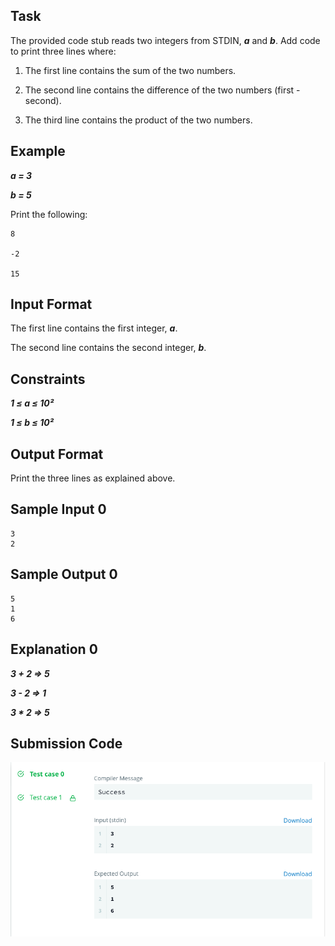 ## Task 
The provided code stub reads two integers from STDIN, ***a***  and ***b***. Add code to print three lines where:

1) The first line contains the sum of the two numbers.

1) The second line contains the difference of the two numbers (first - second).

1) The third line contains the product of the two numbers.

## Example 

***a = 3***

***b = 5***

Print the following:
```
8

-2

15
```

## Input Format

The first line contains the first integer, ***a***. 

The second line contains the second integer, ***b***.

## Constraints

***1 ≤ a ≤ 10²***

***1 ≤ b ≤ 10²***

## Output Format

Print the three lines as explained above.

## Sample Input 0
```
3
2
```
## Sample Output 0
```
5
1
6
```

## Explanation 0

***3 + 2 ⇒ 5***

***3 - 2 ⇒ 1***

***3 * 2 ⇒ 5***

## Submission Code

<img src="../output/arithmeticOperators_output.png">
